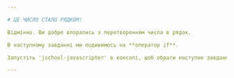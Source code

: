 ```yaml
---

# ЦЕ ЧИСЛО СТАЛО РЯДКОМ!

Відмінно. Ви добре впорались з перетворенням числа в рядок.

В наступному завданні ми подивимось на **оператор if**.

Запустіть 'jschool-javascripter' в консолі, щоб обрати наступне завдання.

---
```

